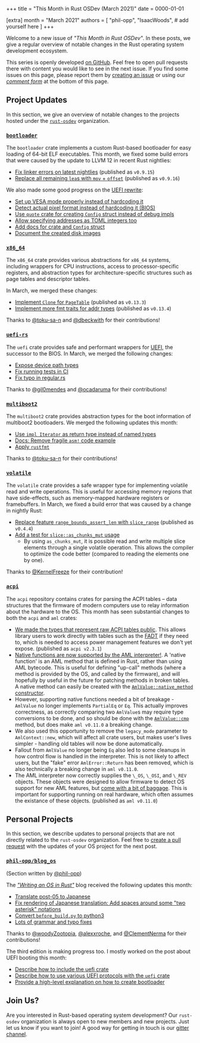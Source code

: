 +++
title = "This Month in Rust OSDev (March 2021)"
date = 0000-01-01

[extra]
month = "March 2021"
authors = [
    "phil-opp",
    "IsaacWoods",
    # add yourself here
]
+++

Welcome to a new issue of _"This Month in Rust OSDev"_. In these posts, we give a regular overview of notable changes in the Rust operating system development ecosystem.

<!-- more -->

This series is openly developed [on GitHub](https://github.com/rust-osdev/homepage/). Feel free to open pull requests there with content you would like to see in the next issue. If you find some issues on this page, please report them by [creating an issue](https://github.com/rust-osdev/homepage/issues/new) or using our [_comment form_](#comment-form) at the bottom of this page.

## Project Updates

In this section, we give an overview of notable changes to the projects hosted under the [`rust-osdev`] organization.

[`rust-osdev`]: https://github.com/rust-osdev/about

### [`bootloader`](https://github.com/rust-osdev/bootloader)

The `bootloader` crate implements a custom Rust-based bootloader for easy loading of 64-bit ELF executables. This month, we fixed some build errors that were caused by the update to LLVM 12 in recent Rust nightlies:

- [Fix linker errors on latest nightlies](https://github.com/rust-osdev/bootloader/pull/139) <span class="gray">(published as `v0.9.15`)</span>
- [Replace all remaining `lea`s with `mov` + `offset`](https://github.com/rust-osdev/bootloader/pull/140) <span class="gray">(published as `v0.9.16`)</span>

We also made some good progress on the [UEFI rewrite](https://github.com/rust-osdev/bootloader/pull/130):

- [Set up VESA mode properly instead of hardcoding it](https://github.com/rust-osdev/bootloader/pull/130/commits/7f7fec78ffb7125a7eb0312698714d7897bf9fb9)
- [Detect actual pixel format instead of hardcoding it (BIOS)](https://github.com/rust-osdev/bootloader/pull/130/commits/58564910a743ec48e6c1b3113151d96c7b54ca63)
- [Use `quote` crate for creating `Config` struct instead of debug impls](https://github.com/rust-osdev/bootloader/pull/130/commits/f7478eba3034c98bde0c7725ce21a7b56a473d61)
- [Allow specifying addresses as TOML integers too](https://github.com/rust-osdev/bootloader/pull/130/commits/ba9d943dbb18ef756979f1d2c14df297c1003b45)
- [Add docs for crate and `Config` struct](https://github.com/rust-osdev/bootloader/pull/130/commits/536e0f6b53b8dcd53b6125c3383dec3bdb7a3cc3)
- [Document the created disk images](https://github.com/rust-osdev/bootloader/pull/130/commits/eccb89d61a3e390b36f767d6d8780187bd962e58)

### [`x86_64`](https://github.com/rust-osdev/x86_64)

The `x86_64` crate provides various abstractions for `x86_64` systems, including wrappers for CPU instructions, access to processor-specific registers, and abstraction types for architecture-specific structures such as page tables and descriptor tables.

In March, we merged these changes:

- [Implement `Clone` for `PageTable`](https://github.com/rust-osdev/x86_64/pull/236) <span class="gray">(published as `v0.13.3`)</span>
- [Implement more fmt traits for addr types](https://github.com/rust-osdev/x86_64/pull/237) <span class="gray">(published as `v0.13.4`)</span>

Thanks to [@toku-sa-n](https://github.com/toku-sa-n) and [@dbeckwith](https://github.com/dbeckwith) for their contributions!

### [`uefi-rs`](https://github.com/rust-osdev/uefi-rs)

The `uefi` crate provides safe and performant wrappers for [UEFI](https://en.wikipedia.org/wiki/Unified_Extensible_Firmware_Interface), the successor to the BIOS. In March, we merged the following changes:

- [Expose device path types](https://github.com/rust-osdev/uefi-rs/pull/202)
- [Fix running tests in CI](https://github.com/rust-osdev/uefi-rs/pull/203)
- [Fix typo in regular.rs](https://github.com/rust-osdev/uefi-rs/pull/204)

Thanks to [@gil0mendes](https://github.com/gil0mendes) and [@ocadaruma](https://github.com/ocadaruma) for their contributions!

### [`multiboot2`](https://github.com/rust-osdev/multiboot2-elf64)

The `multiboot2` crate provides abstraction types for the boot information of multiboot2 bootloaders. We merged the following updates this month:

- [Use `impl Iterator` as return type instead of named types](https://github.com/rust-osdev/multiboot2-elf64/pull/72)
- [Docs: Remove fragile `asm!` code example](https://github.com/rust-osdev/multiboot2-elf64/pull/73)
- [Apply `rustfmt`](https://github.com/rust-osdev/multiboot2-elf64/pull/74)

Thanks to [@toku-sa-n](https://github.com/toku-sa-n) for their contributions!

### [`volatile`](https://github.com/rust-osdev/volatile)

The `volatile` crate provides a safe wrapper type for implementing volatile read and write operations. This is useful for accessing memory regions that have side-effects, such as memory-mapped hardware registers or framebuffers. In March, we fixed a build error that was caused by a change in nightly Rust:

- [Replace feature `range_bounds_assert_len` with `slice_range`](https://github.com/rust-osdev/volatile/pull/21) <span class="gray">(published as `v0.4.4`)</span>
- [Add a test for `slice::as_chunks_mut` usage](https://github.com/rust-osdev/volatile/commit/15bbfac9c7cb42ff56698ac5c00daeddbcdb6a0d)
    - By using `as_chunks_mut`, it is possible read and write multiple slice elements through a single volatile operation. This allows the compiler to optimize the code better (compared to reading the elements one by one).

Thanks to [@KernelFreeze](https://github.com/KernelFreeze) for their contribution!

### [`acpi`](https://github.com/rust-osdev/acpi)

The `acpi` repository contains crates for parsing the ACPI tables – data structures that the firmware of modern
computers use to relay information about the hardware to the OS. This month has seen substantial changes to both
the `acpi` and `aml` crates:

- [We made the types that represent raw ACPI tables public](https://github.com/rust-osdev/acpi/pull/86). This allows library users to work directly with tables such as the
  [FADT](https://docs.rs/acpi/2.3.1/acpi/fadt/struct.Fadt.html) if they need to, which is needed to access power
  management features we don't yet expose. <span class="gray">(published as `acpi v2.3.1`)</span>
- [Native functions are now supported by the AML interpreter!](https://github.com/rust-osdev/acpi/pull/88). A
  'native function' is an AML method that is defined in Rust, rather than using AML bytecode. This is useful for
  defining "up-call" methods (where a method is provided by the OS, and called by the firmware), and will hopefully
  by useful in the future for patching methods in broken tables. A native method can easily be created with
  the [`AmlValue::native_method` constructor](https://docs.rs/aml/0.11.0/aml/value/enum.AmlValue.html#method.native_method).
- However, supporting native functions needed a bit of breakage - `AmlValue` no longer implements `PartialEq` or `Eq`. This actually improves correctness,
  as correctly comparing two `AmlValue`s may require type conversions to be done, and so should be done with the
  [`AmlValue::cmp`](https://docs.rs/aml/0.11.0/aml/value/enum.AmlValue.html#method.cmp) method, but does make `aml
  v0.11.0` a breaking change.
- We also used this opportunity to remove the `legacy_mode` parameter to `AmlContext::new`, which will affect all
  crate users, but makes user's lives simpler - handling old tables will now be done automatically.
- Fallout from `AmlValue` no longer being `Eq` also led to some cleanups in how control flow is handled in the
  interpreter. This is not likely to affect users, but the "fake" error `AmlError::Return` has been removed, which
  is also technically a breaking change in `aml v0.11.0`.
- The AML interpreter now correctly supplies the `\_OS`, `\_OSI`, and `\_REV` objects. These objects were designed
  to allow firmware to detect OS support for new AML features, but [come with a bit of baggage](https://www.kernel.org/doc/html/latest/firmware-guide/acpi/osi.html).
  This is important for supporting running on real hardware, which often assumes the existance of these objects.
  <span class="gray">(published as `aml v0.11.0`)</span>

## Personal Projects

In this section, we describe updates to personal projects that are not directly related to the `rust-osdev` organization. Feel free to [create a pull request](https://github.com/rust-osdev/homepage/pulls) with the updates of your OS project for the next post.

### [`phil-opp/blog_os`](https://github.com/phil-opp/blog_os)

<span class="gray">(Section written by [@phil-opp](https://github.com/phil-opp))</span>

The [_"Writing an OS in Rust"_](https://os.phil-opp.com) blog received the following updates this month:

- [Translate post-05 to Japanese](https://github.com/phil-opp/blog_os/pull/941)
- [Fix rendering of Japanese translation: Add spaces around some "two asterisk" notations](https://github.com/phil-opp/blog_os/pull/943)
- [Convert `before_build.py` to python3](https://github.com/phil-opp/blog_os/commit/f87cc129fc660473f2d14e9c8d1f8f1e484e105d)
- [Lots of grammar and typo fixes](https://github.com/phil-opp/blog_os/pulls?q=is%3Apr+is%3Aclosed+merged%3A2021-03-22..2021-03-31+)

Thanks to [@woodyZootopia](https://github.com/woodyZootopia), [@alexxroche](https://github.com/alexxroche), and [@ClementNerma](https://github.com/ClementNerma) for their contributions!

The third edition is making progress too. I mostly worked on the post about UEFI booting this month:

- [Describe how to include the uefi crate](https://github.com/phil-opp/blog_os/commit/8740b619a5debe3fa1069c47c61ceed471a3b2f6)
- [Describe how to use various UEFI protocols with the `uefi` crate](https://github.com/phil-opp/blog_os/commit/9c1babd0273ff3d4f632b6e1acf288267138b90f)
- [Provide a high-level explanation on how to create bootloader](https://github.com/phil-opp/blog_os/commit/db47b2702446c1a469e8e064fb090370040bfa2e)

## Join Us?

Are you interested in Rust-based operating system development? Our `rust-osdev` organization is always open to new members and new projects. Just let us know if you want to join! A good way for getting in touch is our [gitter channel](https://gitter.im/rust-osdev/Lobby).


<!--
TODO: Update publication date
-->
